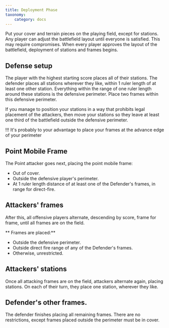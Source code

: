 ```yaml
---
title: Deployment Phase
taxonomy:
    category: docs
---
```

Put your cover and terrain pieces on the
playing field, except for stations. Any
player can adjust the battlefield layout
until everyone is satisfied. This may require
compromises. When every player
approves the layout of the battlefield,
deployment of stations and frames begins.

## Defense setup
The player with the highest starting score
places all of their stations. The defender
places all stations wherever they like,
within 1 ruler length of at least one other
station. Everything within the range of
one ruler length around these stations is
the defensive perimeter. Place two
frames within this defensive perimeter.

If you manage to position your stations in
a way that prohibits legal placement of
the attackers, then move your stations so
they leave at least one third of the battlefield
outside the defensive perimeter.

!!! It's probably to your advantage to place your frames at the advance edge of your perimeter

## Point Mobile Frame
The Point attacker goes next, placing the
point mobile frame:
* Out of cover.
* Outside the defensive player's perimeter.
* At 1 ruler length distance of at least one of the Defender's frames, in range for direct-fire.

## Attackers' frames
After this, all offensive players alternate,
descending by score, frame for frame,
until all frames are on the field.

** Frames are placed:**
* Outside the defensive perimeter.
* Outside direct fire range of any of the Defender's frames.
* Otherwise, unrestricted.

## Attackers' stations
Once all attacking frames are on the
field, attackers alternate again, placing
stations. On each of their turn, they
place one station, wherever they like.

## Defender's other frames.
The defender finishes placing all remaining
frames. There are no restrictions, except
frames placed outside the perimeter
must be in cover.

